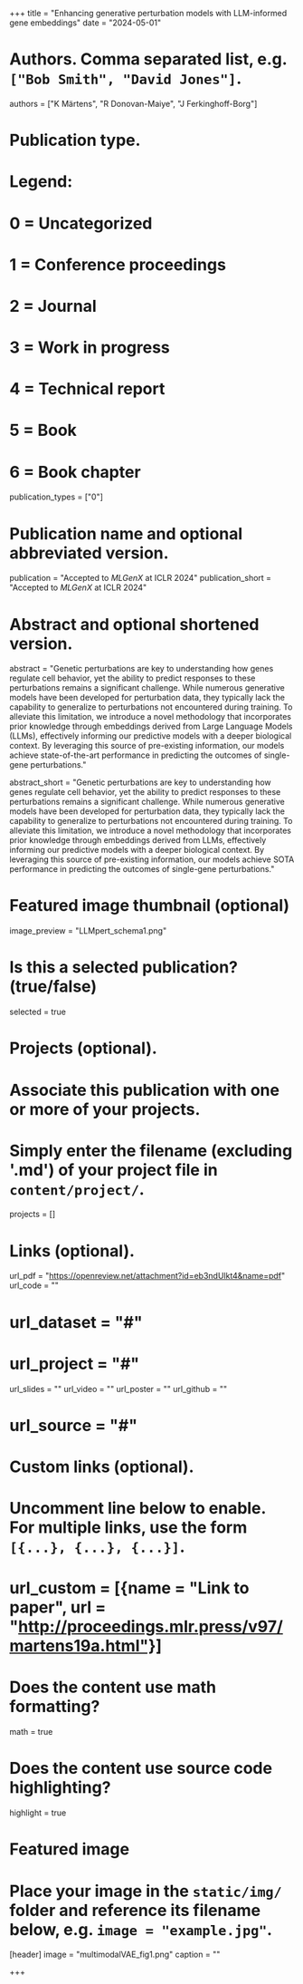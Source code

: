 +++
title = "Enhancing generative perturbation models with LLM-informed gene embeddings"
date = "2024-05-01"

# Authors. Comma separated list, e.g. `["Bob Smith", "David Jones"]`.
authors = ["K Märtens", "R Donovan-Maiye", "J Ferkinghoff-Borg"]

# Publication type.
# Legend:
# 0 = Uncategorized
# 1 = Conference proceedings
# 2 = Journal
# 3 = Work in progress
# 4 = Technical report
# 5 = Book
# 6 = Book chapter
publication_types = ["0"]

# Publication name and optional abbreviated version.
publication = "Accepted to *MLGenX* at ICLR 2024"
publication_short = "Accepted to *MLGenX* at ICLR 2024"

# Abstract and optional shortened version.
abstract = "Genetic perturbations are key to understanding how genes regulate cell behavior, yet the ability to predict responses to these perturbations remains a significant challenge. While numerous generative models have been developed for perturbation data, they typically lack the capability to generalize to perturbations not encountered during training. To alleviate this limitation, we introduce a novel methodology that incorporates prior knowledge through embeddings derived from Large Language Models (LLMs), effectively informing our predictive models with a deeper biological context. By leveraging this source of pre-existing information, our models achieve state-of-the-art performance in predicting the outcomes of single-gene perturbations."

abstract_short = "Genetic perturbations are key to understanding how genes regulate cell behavior, yet the ability to predict responses to these perturbations remains a significant challenge. While numerous generative models have been developed for perturbation data, they typically lack the capability to generalize to perturbations not encountered during training. To alleviate this limitation, we introduce a novel methodology that incorporates prior knowledge through embeddings derived from LLMs, effectively informing our predictive models with a deeper biological context. By leveraging this source of pre-existing information, our models achieve SOTA performance in predicting the outcomes of single-gene perturbations."

# Featured image thumbnail (optional)
image_preview = "LLMpert_schema1.png"

# Is this a selected publication? (true/false)
selected = true

# Projects (optional).
#   Associate this publication with one or more of your projects.
#   Simply enter the filename (excluding '.md') of your project file in `content/project/`.
projects = []

# Links (optional).
url_pdf = "https://openreview.net/attachment?id=eb3ndUlkt4&name=pdf"
url_code = ""
# url_dataset = "#"
# url_project = "#"
url_slides = ""
url_video = ""
url_poster = ""
url_github = ""
# url_source = "#"

# Custom links (optional).
#   Uncomment line below to enable. For multiple links, use the form `[{...}, {...}, {...}]`.
# url_custom = [{name = "Link to paper", url = "http://proceedings.mlr.press/v97/martens19a.html"}]

# Does the content use math formatting?
math = true

# Does the content use source code highlighting?
highlight = true

# Featured image
# Place your image in the `static/img/` folder and reference its filename below, e.g. `image = "example.jpg"`.
[header]
image = "multimodalVAE_fig1.png"
caption = ""

+++
